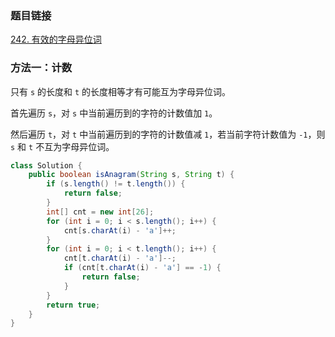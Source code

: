 ### 题目链接
[242. 有效的字母异位词](https://leetcode.cn/problems/valid-anagram)

### 方法一：计数
只有 `s` 的长度和 `t` 的长度相等才有可能互为字母异位词。

首先遍历 `s`，对 `s` 中当前遍历到的字符的计数值加 `1`。

然后遍历 `t`，对 `t` 中当前遍历到的字符的计数值减 `1`，若当前字符计数值为 `-1`，则 `s` 和 `t` 不互为字母异位词。

```Java
class Solution {
    public boolean isAnagram(String s, String t) {
        if (s.length() != t.length()) {
            return false;
        }
        int[] cnt = new int[26];
        for (int i = 0; i < s.length(); i++) {
            cnt[s.charAt(i) - 'a']++;
        }
        for (int i = 0; i < t.length(); i++) {
            cnt[t.charAt(i) - 'a']--;
            if (cnt[t.charAt(i) - 'a'] == -1) {
                return false;
            }
        }
        return true;
    }
}
```
